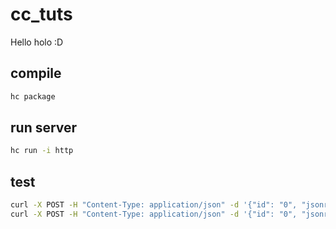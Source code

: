# cc_tuts
Hello holo :D

## compile
```bash
hc package
```

## run server
```bash
hc run -i http
```

## test
```bash
curl -X POST -H "Content-Type: application/json" -d '{"id": "0", "jsonrpc": "2.0", "method": "call", "params": {"instance_id": "test-instance", "zome": "hello", "function": "hello_holo", "args": {"name": "Insert Your Name"} }}' http://127.0.0.1:8888 | jq
curl -X POST -H "Content-Type: application/json" -d '{"id": "0", "jsonrpc": "2.0", "method": "call", "params": {"instance_id": "test-instance", "zome": "hello", "function": "generate_rand", "args": {} }}' http://127.0.0.1:8888 | jq
```

